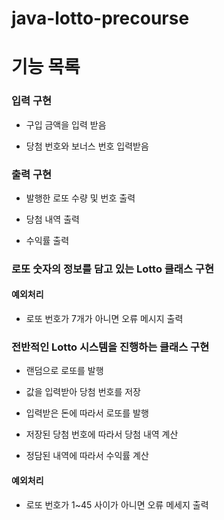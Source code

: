 # java-lotto-precourse


# 기능 목록


### 입력 구현

- 구입 금액을 입력 받음

- 당첨 번호와 보너스 번호 입력받음

### 출력 구현

- 발행한 로또 수량 및 번호 출력

- 당첨 내역 출력

- 수익률 출력


### 로또 숫자의 정보를 담고 있는 Lotto 클래스 구현

#### 예외처리

- 로또 번호가 7개가 아니면 오류 메시지 출력


### 전반적인 Lotto 시스템을 진행하는 클래스 구현

- 랜덤으로 로또를 발행

- 값을 입력받아 당첨 번호를 저장

- 입력받은 돈에 따라서 로또를 발행

- 저장된 당첨 번호에 따라서 당첨 내역 계산

- 정담된 내역에 따라서 수익률 계산 

#### 예외처리

- 로또 번호가 1~45 사이가 아니면 오류 메세지 출력

